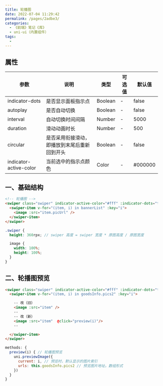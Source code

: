 ```yaml
---
title: 轮播图
date: 2022-07-04 11:29:42
permalink: /pages/2adbe3/
categories:
  - 《前端》笔记《库》
  - uni-ui（内置组件）
tags:
  - 
---
```

## 属性
  | 参数                   | 说明                                         | 类型    | 可选值 | 默认值  |
  | ---------------------- | -------------------------------------------- | ------- | ------ | ------- |
  | indicator-dots         | 是否显示面板指示点                           | Boolean | -      | false   |
  | autoplay               | 是否自动切换                                 | Boolean | -      | false   |
  | interval               | 自动切换时间间隔                             | Number  | -      | 5000    |
  | duration               | 滑动动画时长                                 | Number  | -      | 500     |
  | circular               | 是否采用衔接滑动，即播放到末尾后重新回到开头 | Boolean | -      | false   |
  | indicator-active-color | 当前选中的指示点颜色                         | Color   | -      | #000000 |

## 一、基础结构
  ```html
  <!-- 轮播图 -->
  <swiper class="swiper" indicator-active-color="#fff" :indicator-dots="true" :autoplay="true" :interval="3000" :duration="1000" :circular="true">
    <swiper-item v-for="(item, i) in bannerList" :key="i">
      <image :src="item.picUrl" />
    </swiper-item>
  </swiper>
  ```

  ```scss
  .swiper {
    height: 360rpx; // swiper 高度 = swiper 宽度 * 原图高度 / 原图宽度

    image {
      width: 100%;
      height: 100%;
    }
  }
  ```

## 二、轮播图预览
  ```html
  <swiper class="swiper" indicator-active-color="#fff" :indicator-dots="true" :autoplay="true" :interval="3000" :duration="1000" :circular="true">
    <swiper-item v-for="(item, i) in goodsInfo.pics2" :key="i">

      -- 改（旧）
      <image :src="item" />
      --
      -- 改（新）
      <image :src="item"  @click="preview(i)"/>
      --

    </swiper-item>
  </swiper>
  ```

  ```js
  methods: {
    preview(i) { // 轮播图预览
      uni.previewImage({
        current: i, // 预览时，默认显示的图片索引
        urls: this.goodsInfo.pics2 // 预览图片地址。数组形式
      })
    }
  }
  ```